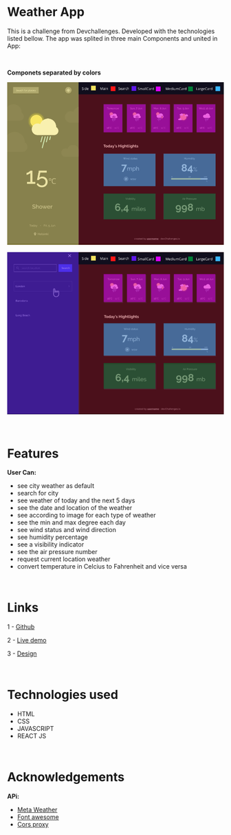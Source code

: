 # Weather App

This is a challenge from Devchallenges. Developed with the technologies listed bellow. The app was splited in three main Components and united in App:

<br>

**Componets separated by colors**

![Portfolio overview](./src/assets/screenshot1.png)

![Portfolio overview](./src/assets/screenshot2.png)

<br>

# Features

**User Can:**

- see city weather as default
- search for city
- see weather of today and the next 5 days
- see the date and location of the weather
- see according to image for each type of weather
- see the min and max degree each day
- see wind status and wind direction
- see humidity percentage
- see a visibility indicator
- see the air pressure number
- request current location weather
- convert temperature in Celcius to Fahrenheit and vice versa

<br>

# Links

1 - [Github](https://github.com/Tiago-Rodrigs/weather)

2 - [Live demo](https://theweatherappp.netlify.app/)

3 - [Design](https://www.figma.com/file/5X3Ao3gEqZPqqKctP7riDF)

<br>

# Technologies used

- HTML
- CSS
- JAVASCRIPT
- REACT JS

<br>

# Acknowledgements

**APi:**

- [Meta Weather](https://https://www.metaweather.com/api/)
- [Font awesome](https://fontawesome.com/)
- [ Cors proxy ](https://github.com/Rob--W/cors-anywhere)
